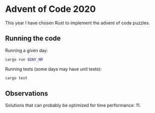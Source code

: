 # Advent of Code 2020

This year I have chosen Rust to implement the advent of code puzzles.

## Running the code

Running a given day:

```sh
cargo run $DAY_NR
```

Running tests (some days may have unit tests):
```sh
cargo test
```

## Observations

Solutions that can probably be optimized for time performance: 11.